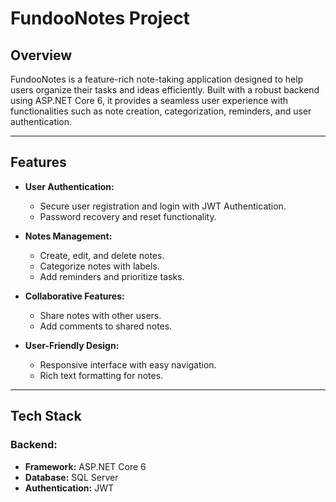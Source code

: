# FundooNotes Project

## Overview  
FundooNotes is a feature-rich note-taking application designed to help users organize their tasks and ideas efficiently. Built with a robust backend using ASP.NET Core 6, it provides a seamless user experience with functionalities such as note creation, categorization, reminders, and user authentication.

---

## Features  
- **User Authentication:**  
  - Secure user registration and login with JWT Authentication.  
  - Password recovery and reset functionality.  

- **Notes Management:**  
  - Create, edit, and delete notes.  
  - Categorize notes with labels.  
  - Add reminders and prioritize tasks.  

- **Collaborative Features:**  
  - Share notes with other users.  
  - Add comments to shared notes.  

- **User-Friendly Design:**  
  - Responsive interface with easy navigation.  
  - Rich text formatting for notes.

---

## Tech Stack  

### Backend:  
- **Framework:** ASP.NET Core 6  
- **Database:** SQL Server  
- **Authentication:** JWT  


